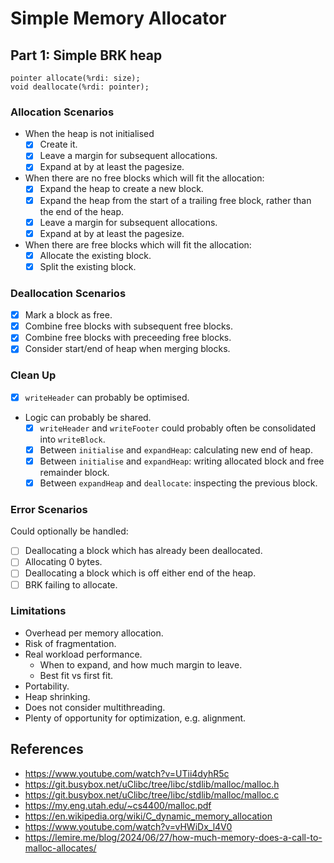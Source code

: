 # Simple Memory Allocator

## Part 1: Simple BRK heap

```
pointer allocate(%rdi: size);
void deallocate(%rdi: pointer);
```

### Allocation Scenarios

- When the heap is not initialised
  - [x] Create it.
  - [x] Leave a margin for subsequent allocations.
  - [x] Expand at by at least the pagesize.
- When there are no free blocks which will fit the allocation:
  - [x] Expand the heap to create a new block.
  - [x] Expand the heap from the start of a trailing free block, rather than the end of the heap.
  - [x] Leave a margin for subsequent allocations.
  - [x] Expand at by at least the pagesize.
- When there are free blocks which will fit the allocation:
  - [x] Allocate the existing block.
  - [x] Split the existing block.

### Deallocation Scenarios

- [x] Mark a block as free.
- [x] Combine free blocks with subsequent free blocks.
- [x] Combine free blocks with preceeding free blocks.
- [x] Consider start/end of heap when merging blocks.

### Clean Up

- [x] `writeHeader` can probably be optimised.
- Logic can probably be shared.
  - [x] `writeHeader` and `writeFooter` could probably often be consolidated into `writeBlock`.
  - [x] Between `initialise` and `expandHeap`: calculating new end of heap.
  - [x] Between `initialise` and `expandHeap`: writing allocated block and free remainder block.
  - [x] Between `expandHeap` and `deallocate`: inspecting the previous block.

### Error Scenarios

Could optionally be handled:

- [ ] Deallocating a block which has already been deallocated.
- [ ] Allocating 0 bytes.
- [ ] Deallocating a block which is off either end of the heap.
- [ ] BRK failing to allocate.

### Limitations

- Overhead per memory allocation.
- Risk of fragmentation.
- Real workload performance.
  - When to expand, and how much margin to leave.
  - Best fit vs first fit.
- Portability.
- Heap shrinking.
- Does not consider multithreading.
- Plenty of opportunity for optimization, e.g. alignment.

## References

- https://www.youtube.com/watch?v=UTii4dyhR5c
- https://git.busybox.net/uClibc/tree/libc/stdlib/malloc/malloc.h
- https://git.busybox.net/uClibc/tree/libc/stdlib/malloc/malloc.c
- https://my.eng.utah.edu/~cs4400/malloc.pdf
- https://en.wikipedia.org/wiki/C_dynamic_memory_allocation
- https://www.youtube.com/watch?v=vHWiDx_l4V0
- https://lemire.me/blog/2024/06/27/how-much-memory-does-a-call-to-malloc-allocates/
